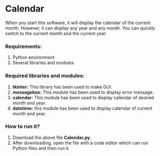 # Calendar

 When you start this software, it will display the calendar of the current month. However, it can display any year and any month. You can quickly switch to the current month and the current year.

### Requirements:
1. Python environment
2. Several libraries and modules

### Required libraries and modules:
1. **tkinter:** This library has been used to make GUI.
2. **messagebox:** This module has been used to display error message.
3. **calendar:** This module has been used to display calendar of desired month and year.
4. **datetime:** this module has been used to display calendar of current month and year.

### How to run it?
1. Download the above file **Calendar.py**.
2. After downloading, open the file with a code editor which can run Python files and then run it.
